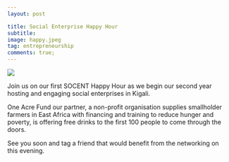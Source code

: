 ```yaml
---
layout: post

title: Social Enterprise Happy Hour
subtitle: 
image: happy.jpeg
tag: entrepreneurship
comments: true;
---
```


<img src="{{site.github.url}}/img/happy.jpeg">


Join us on our first SOCENT Happy Hour as we begin our second year hosting and engaging social enterprises in Kigali.

One Acre Fund our partner, a non-profit organisation supplies smallholder farmers in East Africa with financing and training to reduce hunger and poverty, is offering free drinks to the first 100 people to come through the doors.

See you soon and tag a friend that would benefit from the networking on this evening.